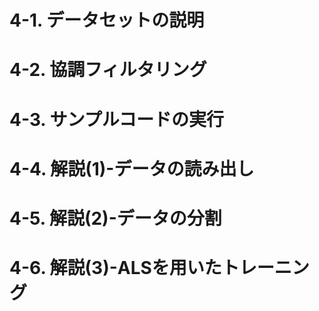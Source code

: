 # 4-1. データセットの説明

# 4-2. 協調フィルタリング

# 4-3. サンプルコードの実行

# 4-4. 解説(1)-データの読み出し

# 4-5. 解説(2)-データの分割

# 4-6. 解説(3)-ALSを用いたトレーニング

